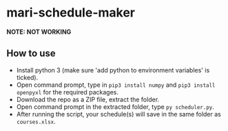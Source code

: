 # mari-schedule-maker

**NOTE: NOT WORKING**

## How to use
* Install python 3 (make sure 'add python to environment variables' is ticked).
* Open command prompt, type in `pip3 install numpy` and `pip3 install openpyxl` for the required packages.
* Download the repo as a ZIP file, extract the folder.
* Open command prompt in the extracted folder, type `py scheduler.py`.
* After running the script, your schedule(s) will save in the same folder as `courses.xlsx`.
